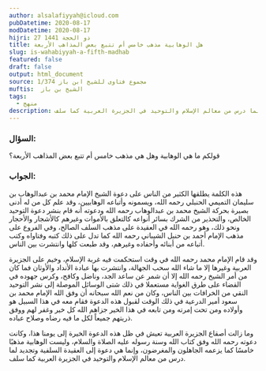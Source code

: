 ```yaml
---
author: alsalafiyyah@icloud.com
pubDatetime: 2020-08-17
modDatetime: 2020-08-17
hijri: 27 ذو الحجة 1441
title: هل الوهابية مذهب خامس أم تتبع بعض المذاهب الأربعة
slug: is-wahabiyyah-a-fifth-madhab
featured: false
draft: false
output: html_document
source: مجموع فتاوى للشيخ ابن باز 1/374
muftis:  الشيخ بن باز
tags:
  - منهج
description: ليست الوهابية مذهبًا خامسًا كما يزعمه الجاهلون والمغرضون، وإنما هي دعوة إلى العقيدة السلفية وتجديد لما درس من معالم الإسلام والتوحيد في الجزيرة العربية كما سلف.
--- 
```


### السؤال:
قولكم ما هي الوهابية وهل هي مذهب خامس أم تتبع بعض المذاهب الأربعة؟

### الجواب:
هذه الكلمة يطلقها الكثير من الناس على دعوة الشيخ الإمام محمد بن عبدالوهاب بن سليمان التميمي الحنبلي رحمه الله، ويسمونه وأتباعه الوهابيين، وقد علم كل من له أدنى بصيرة بحركة الشيخ محمد بن عبدالوهاب رحمه الله ودعوته أنه قام بنشر دعوة التوحيد الخالص، والتحذير من الشرك بسائر أنواعه كالتعلق بالأموات وغيرهم كالأشجار والأحجار ونحو ذلك، وهو رحمه الله في العقيدة على مذهب السلف الصالح، وفي الفروع على مذهب الإمام أحمد بن حنبل الشيباني رحمه الله كما تدل على ذلك كتبه وفتاواه وكتب أتباعه من أبنائه وأحفاده وغيرهم، وقد طبعت كلها وانتشرت بين الناس. 

وقد قام الإمام محمد رحمه الله في وقت استحكمت فيه غربة الإسلام، وخيم على الجزيرة العربية وغيرها إلا ما شاء الله سحب الجهالة، وانتشرت بها عبادة الأنداد والأوثان فما كان من أمر الشيخ رحمه الله إلا أن شمر عن ساعد الجد، وناضل وكافح، وكرس جهوده في القضاء على طرق الغواية مستعملا في ذلك شتى الوسائل الموصلة إلى نشر التوحيد النقي من الخرافات بين الناس، وكان من نعم الله سبحانه أن وفق الله الإمام محمد بن سعود أمير الدرعية في ذلك الوقت لقبول هذه الدعوة فقام معه في هذا السبيل هو وأولاده ومن تحت إمرته ومن تابعه في هذا الخير جزاهم الله كل خير وغفر لهم ووفق ذريتهم جميعاً لكل ما فيه رضاه وصلاح عباده.

وما زالت أصقاع الجزيرة العربية تعيش في ظل هذه الدعوة الخيرة إلى يومنا هذا، وكانت دعوته رحمه الله وفق كتاب الله وسنة رسوله عليه الصلاة والسلام، وليست الوهابية مذهبًا خامسًا كما يزعمه الجاهلون والمغرضون، وإنما هي دعوة إلى العقيدة السلفية وتجديد لما درس من معالم الإسلام والتوحيد في الجزيرة العربية كما سلف. 

